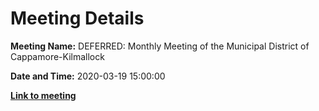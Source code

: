 # Meeting Details

**Meeting Name:** DEFERRED: Monthly Meeting of the Municipal District of Cappamore-Kilmallock

**Date and Time:** 2020-03-19 15:00:00

**<a href="https://www.limerick.ie/council/whats-on/deferred-monthly-meeting-municipal-district-cappamore-kilmallock" target="_blank">Link to meeting</a>**
